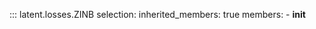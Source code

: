 ::: latent.losses.ZINB
    selection:
        inherited_members: true
        members:
            - __init__

